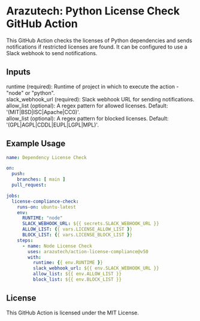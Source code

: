 # Arazutech: Python License Check GitHub Action

This GitHub Action checks the licenses of Python dependencies and sends notifications if restricted licenses are found. It can be configured to use a Slack webhook to send notifications.

## Inputs

runtime (required): Runtime of project in which to execute the action - "node" or "python".\
slack_webhook_url (required): Slack webhook URL for sending notifications.\
allow_list (optional): A regex pattern for allowed licenses. Default: '(MIT|BSD|ISC|Apache|CC0)'.\
allow_list (optional): A regex pattern for blocked licenses. Default: '(GPL|AGPL|CDDL|EUPL|LGPL|MPL)'.


## Example Usage

```yaml
name: Dependency License Check

on:
  push:
    branches: [ main ]
  pull_request:

jobs:
  license-compliance-check:
    runs-on: ubuntu-latest
    env:
      RUNTIME: "node"
      SLACK_WEBHOOK_URL: ${{ secrets.SLACK_WEBHOOK_URL }}
      ALLOW_LIST: {{ vars.LICENSE_ALLOW_LIST }}
      BLOCK_LIST: {{ vars.LICENSE_BLOCK_LIST }}
    steps:            
      - name: Node License Check
        uses: arazutech/action-license-compliance@v50
        with:
          runtime: {{ env.RUNTIME }}
          slack_webhook_url: ${{ env.SLACK_WEBHOOK_URL }}
          allow_list: ${{ env.ALLOW_LIST }}
          block_list: ${{ env.BLOCK_LIST }}

```

## License

This GitHub Action is licensed under the MIT License.
